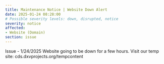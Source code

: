 ```yaml
---
title: Maintenance Notice | Website Down Alert
date: 2025-01-24 08:28:00
# Possible severity levels: down, disrupted, notice
severity: notice
affected:
- Website (Domain)
section: issue
---
```

Issue - 1/24/2025
Website going to be down for a few hours. Visit our temp site: cds.dxvprojects.org/tempcontent
